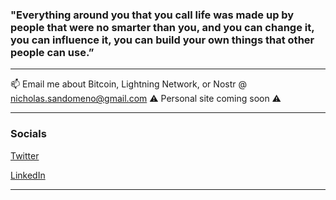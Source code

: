 ### "Everything around you that you call life was made up by people that were no smarter than you, and you can change it, you can influence it, you can build your own things that other people can use.”
---

📫 Email me about Bitcoin, Lightning Network, or Nostr @ nicholas.sandomeno@gmail.com 
⚠️ Personal site coming soon ⚠️

---

### Socials

[ Twitter ](https://twitter.com/NickSandomeno)

[ LinkedIn ](https://www.linkedin.com/in/nicholas-sandomeno-5858b5125/)

---

<!--
**Nsandomeno/Nsandomeno** is a ✨ _special_ ✨ repository because its `README.md` (this file) appears on your GitHub profile.

Here are some ideas to get you started:

- 🔭 I’m currently working on ...
- 🌱 I’m currently learning ...
- 👯 I’m looking to collaborate on ...
- 🤔 I’m looking for help with ...
- 💬 Ask me about ...
- 📫 How to reach me: ...
- 😄 Pronouns: ...
- ⚡ Fun fact: ...
-->
